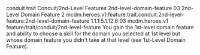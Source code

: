 <ability>
  <metadata>
    <class>conduit</class>
    <feature_type>trait</feature_type>
    <file_dpath>Conduit/2nd-Level Features</file_dpath>
    <item_id>2nd-level-domain-feature</item_id>
    <item_index>03</item_index>
    <item_name>2nd-Level Domain Feature</item_name>
    <level>2</level>
    <scc>mcdm.heroes.v1:feature.trait.conduit.2nd-level-feature:2nd-level-domain-feature</scc>
    <scdc>1.1.1:5.1.12.6:03</scdc>
    <source>mcdm.heroes.v1</source>
    <type>feature/trait/conduit/2nd-level-feature</type>
  </metadata>
  <effects>
    <effect type="mundane">You gain the 1st-level domain feature and ability to choose a skill for the domain you selected at 1st level but whose domain feature you didn&apos;t take at that level (see 1st-Level Domain Feature).</effect>
  </effects>
</ability>
